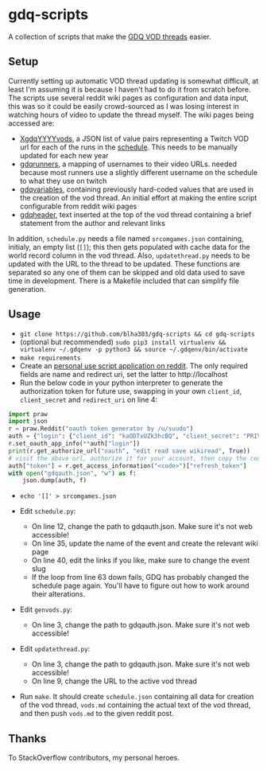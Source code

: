 gdq-scripts
===========

A collection of scripts that make the [GDQ VOD threads](https://www.reddit.com/r/speedrun/comments/5mq821/agdq_vod_thread_2017/) easier.

Setup
-----

Currently setting up automatic VOD thread updating is somewhat difficult, at least I'm assuming it is because I haven't had to do it from scratch before. The scripts use several reddit wiki pages as configuration and data input, this was so it could be easily crowd-sourced as I was losing interest in watching hours of video to update the thread myself. The wiki pages being accessed are:

* [XgdqYYYYvods](https://reddit.com/r/suudo/wiki/agdq2017vods), a JSON list of value pairs representing a Twitch VOD url for each of the runs in the [schedule](https://gamesdonequick.com/schedule). This needs to be manually updated for each new year
* [gdqrunners](https://reddit.com/r/suudo/wiki/gdqrunners), a mapping of usernames to their video URLs. needed because most runners use a slightly different username on the schedule to what they use on twitch
* [gdqvariables](https://www.reddit.com/r/suudo/wiki/gdqvariables), containing previously hard-coded values that are used in the creation of the vod thread. An initial effort at making the entire script configurable from reddit wiki pages
* [gdqheader](https://www.reddit.com/r/suudo/wiki/gdqheader), text inserted at the top of the vod thread containing a brief statement from the author and relevant links

In addition, `schedule.py` needs a file named `srcomgames.json` containing, initialy, an empty list (`[]`); this then gets populated with cache data for the world record column in the vod thread. Also, `updatethread.py` needs to be updated with the URL to the thread to be updated. These functions are separated so any one of them can be skipped and old data used to save time in development. There is a Makefile included that can simplify file generation.

Usage
-----

* `git clone https://github.com/blha303/gdq-scripts && cd gdq-scripts`
* (optional but recommended) `sudo pip3 install virtualenv && virtualenv ~/.gdqenv -p python3 && source ~/.gdqenv/bin/activate`
* `make requirements`
* Create an [personal use script application on reddit](https://www.reddit.com/prefs/apps/). The only required fields are name and redirect uri, set the latter to http://localhost
* Run the below code in your python interpreter to generate the authorization token for future use, swapping in your own `client_id`, `client_secret` and `redirect_uri` on line 4:

```python
import praw
import json
r = praw.Reddit("oauth token generator by /u/suudo")
auth = {"login": {"client_id": "kaODTxUZk3hcBQ", "client_secret": "PRIVATE", "redirect_uri": "http://localhost"}}
r.set_oauth_app_info(**auth["login"])
print(r.get_authorize_url("oauth", "edit read save wikiread", True))
# visit the above url, authorize it for your account, then copy the code from the url (e.g http://localhost/?state=oauth&code=<code>)
auth["token"] = r.get_access_information("<code>")["refresh_token"]
with open("gdqauth.json", "w") as f:
    json.dump(auth, f)
```

* `echo '[]' > srcomgames.json`
* Edit `schedule.py`:

  * On line 12, change the path to gdqauth.json. Make sure it's not web accessible!
  * On line 35, update the name of the event and create the relevant wiki page
  * On line 40, edit the links if you like, make sure to change the event slug
  * If the loop from line 63 down fails, GDQ has probably changed the schedule page again. You'll have to figure out how to work around their alterations.

* Edit `genvods.py`:

  * On line 3, change the path to gdqauth.json. Make sure it's not web accessible!

* Edit `updatethread.py`:

  * On line 3, change the path to gdqauth.json. Make sure it's not web accessible!
  * On line 9, change the URL to the active vod thread

* Run `make`. It should create `schedule.json` containing all data for creation of the vod thread, `vods.md` containing the actual text of the vod thread, and then push `vods.md` to the given reddit post.

Thanks
------

To StackOverflow contributors, my personal heroes.
